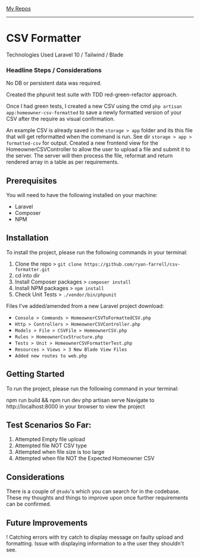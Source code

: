 <p align="left">
<a href="https://github.com/ryan-farrell?tab=repositories">My Repos</a>
</p>
<hr>

# CSV Formatter

Technologies Used
Laravel 10 / Tailwind / Blade

### Headline Steps / Considerations
No DB or persistent data was required.

Created the phpunit test suite with TDD red-green-refactor approach.

Once I had green tests, I created a new CSV using the cmd `php artisan app:homeowner-csv-formatted` to save a newly formatted version of your CSV after the require as visual confirmation.

An example CSV is already saved in the `storage > app` folder and its this file that will get reformatted when the command is run. See dir `storage > app > formatted-csv` for output.
Created a new frontend view for the HomeownerCSVController to allow the user to upload a file and submit it to the server. The server will then process the file, reformat and return rendered array in a table as per requirements.

## Prerequisites
You will need to have the following installed on your machine:

- Laravel
- Composer
- NPM

## Installation

To install the project, please run the following commands in your terminal:

1. Clone the repo > `git clone https://github.com/ryan-farrell/csv-formatter.git`
2. cd into dir
3. Install Composer packages > `composer install`
4. Install NPM packages > `npm install`
5. Check Unit Tests > `./vendor/bin/phpunit`

Files I've added/amended from a new Laravel project download:

- `Console > Commands > HomeownerCSVToFormattedCSV.php`
- `Http > Controllers > HomeownerCSVController.php`
- `Models > File > CSVFile > HomeownerCSV.php`
- `Rules > HomeownerCsvStructure.php`
- `Tests > Unit > HomeownerCSVFormatterTest.php`
- `Resources > Views > 3 New Blade View Files`
- `Added new routes to web.php`

## Getting Started

To run the project, please run the following command in your terminal:

npm run build && npm run dev
php artisan serve
Navigate to http://localhost:8000 in your browser to view the project

## Test Scenarios So Far:

1. Attempted Empty file upload
2. Attempted file NOT CSV type
3. Attempted when file size is too large
4. Attempted when file NOT the Expected Homeowner CSV

## Considerations
There is a couple of `@todo`'s which you can search for in the codebase. These my thoughts and things to improve upon once further requirements can be confirmed.

## Future Improvements
! Catching errors with try catch to display message on faulty upload and formatting. Issue with displaying information to a the user they shouldn't see.